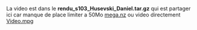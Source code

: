 La video est dans le **rendu_s103_Husevski_Daniel.tar.gz** qui est partager ici car manque de place limiter a 50Mo [mega.nz](https://mega.nz/file/bZcF1D5J#HSzcvBoCney6BACBIrQgTO2-h6EzPq56ToaWBvfrYW4) ou video directement [Video.mpg](https://mega.nz/file/Wd0nCKwQ#yghBgTWPj1c2ax8EUnaM8_RnxICjUfjLkDLd1inCsUQ)

